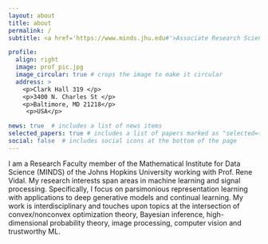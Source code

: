 ```yaml
---
layout: about
title: about
permalink: /
subtitle: <a href='https://www.minds.jhu.edu#'>Associate Research Scientist @ MINDS, Johns Hopkins University</a>. 

profile:
  align: right
  image: prof_pic.jpg
  image_circular: true # crops the image to make it circular
  address: >
    <p>Clark Hall 319 </p>
    <p>3400 N. Charles St </p>
    <p>Baltimore, MD 21218</p>
     <p>USA</p>

news: true  # includes a list of news items
selected_papers: true # includes a list of papers marked as "selected={true}"
social: false  # includes social icons at the bottom of the page
---
```

I am a Research Faculty member of the Mathematical Institute for Data Science (MINDS) of the Johns Hopkins University working with Prof. Rene Vidal. 
My research interests span areas in machine learning and signal processing. Specifically, I focus on parsimonious representation learning with applications to deep generative models and continual learning. My work is interdisciplinary and touches upon topics at the intersection of convex/nonconvex optimization theory, Bayesian inference, high-dimensional probability theory, image processing, computer vision and trustworthy ML. 

